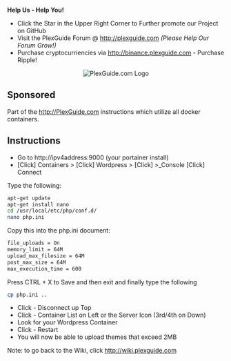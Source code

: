 **Help Us - Help You!**
- Click the Star in the Upper Right Corner to Further promote our Project on GitHub
- Visit the PlexGuide Forum @ http://plexguide.com _(Please Help Our Forum Grow!)_
- Purchase cryptocurriencies via http://binance.plexguide.com - Purchase Ripple!

<p align="center">
  <img src="https://raw.githubusercontent.com/Admin9705/PlexGuide.com-The-Awesome-Plex-Server/Version-5/scripts/plexguide-logo5.PNG" alt="PlexGuide.com Logo"/>
</p>

## Sponsored

Part of the http://PlexGuide.com instructions which utilize all docker containers.

## Instructions

- Go to http://ipv4address:9000 (your portainer install)
- [Click] Containers > [Click] Wordpress > [Click] >_Console [Click] Connect

Type the following:

```sh
apt-get update
apt-get install nano
cd /usr/local/etc/php/conf.d/
nano php.ini
```

Copy this into the php.ini document:

```sh
file_uploads = On
memory_limit = 64M
upload_max_filesize = 64M
post_max_size = 64M
max_execution_time = 600
```

Press CTRL + X to Save and then exit and finally type the following

```sh
cp php.ini ..
```

- Click - Disconnect up Top
- Click - Container List on Left or the Server Icon (3rd/4th on Down)
- Look for your Wordpress Container
- Click - Restart
- You will now be able to upload themes that exceed 2MB

Note: to go back to the Wiki, click http://wiki.plexguide.com
